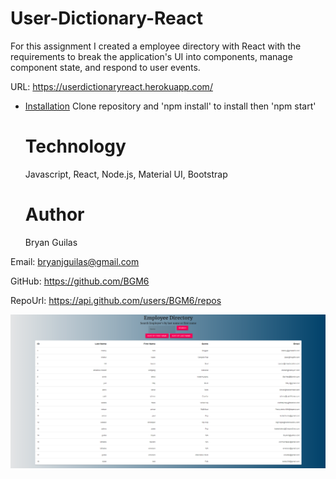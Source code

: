 # User-Dictionary-React
    
For this assignment I created a employee directory with React with the requirements to break the application's UI into components, manage component state, and respond to user events.

URL: https://userdictionaryreact.herokuapp.com/

* [Installation](#Installation)
Clone repository and 'npm install' to install then 'npm start'

    # Technology
    Javascript, React, Node.js, Material UI, Bootstrap
    
    # Author 
    Bryan Guilas
    
    
Email: bryanjguilas@gmail.com
    
GitHub: https://github.com/BGM6
    
RepoUrl: https://api.github.com/users/BGM6/repos

![alt text](/src/assets/screenshot.PNG "Terminal Screenshot")
